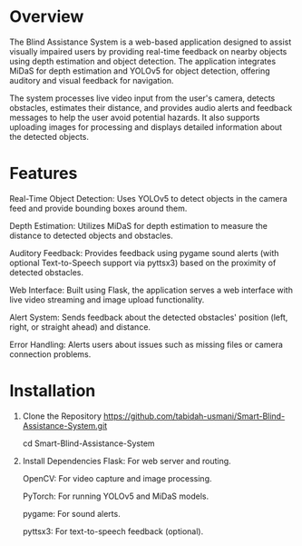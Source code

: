 # Overview

The Blind Assistance System is a web-based application designed to assist visually impaired users by providing real-time feedback on nearby objects using depth estimation and object detection. The application integrates MiDaS for depth estimation and YOLOv5 for object detection, offering auditory and visual feedback for navigation.

The system processes live video input from the user's camera, detects obstacles, estimates their distance, and provides audio alerts and feedback messages to help the user avoid potential hazards. It also supports uploading images for processing and displays detailed information about the detected objects.

# **Features**

Real-Time Object Detection: Uses YOLOv5 to detect objects in the camera feed and provide bounding boxes around them.

Depth Estimation: Utilizes MiDaS for depth estimation to measure the distance to detected objects and obstacles.

Auditory Feedback: Provides feedback using pygame sound alerts (with optional Text-to-Speech support via pyttsx3) based on the proximity of detected obstacles.

Web Interface: Built using Flask, the application serves a web interface with live video streaming and image upload functionality.

Alert System: Sends feedback about the detected obstacles' position (left, right, or straight ahead) and distance.

Error Handling: Alerts users about issues such as missing files or camera connection problems.

# **Installation**
1. Clone the Repository
   https://github.com/tabidah-usmani/Smart-Blind-Assistance-System.git
   
   cd Smart-Blind-Assistance-System
   
3. Install Dependencies
    Flask: For web server and routing.

    OpenCV: For video capture and image processing.
    
    PyTorch: For running YOLOv5 and MiDaS models.
    
    pygame: For sound alerts.
    
    pyttsx3: For text-to-speech feedback (optional).
